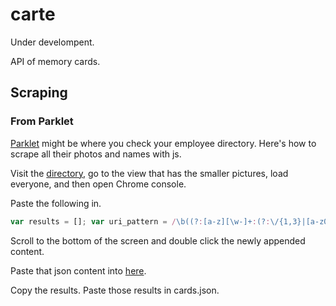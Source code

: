 # carte

Under develompent.

API of memory cards.

## Scraping

### From Parklet

[Parklet](http://parklet.co) might be where you check your employee directory. Here's how to scrape all their photos and names with js.

Visit the [directory](https://app.parklet.co/directory), go to the view that has the smaller pictures, load everyone, and then open Chrome console.

Paste the following in.

```javascript
var results = []; var uri_pattern = /\b((?:[a-z][\w-]+:(?:\/{1,3}|[a-z0-9%])|www\d{0,3}[.]|[a-z0-9.\-]+[.][a-z]{2,4}\/)(?:[^\s()<>]+|\(([^\s()<>]+|(\([^\s()<>]+\)))*\))+(?:\(([^\s()<>]+|(\([^\s()<>]+\)))*\)|[^\s`!()\[\]{};:'".,<>?«»“”‘’]))/ig; $item = $(".value-items .value-item"); $item.each(function() { var style = $( this ).find(".employee").attr("style"); var matches = style.match(uri_pattern); var name = $(this).find("span[name='name']").text(); if (matches) { results.push({front: matches[0], back: name, tags: ["sendgrid"] });} }); var str = JSON.stringify(results, undefined, 2); console.log(str); $("body").append(str);
```

Scroll to the bottom of the screen and double click the newly appended content. 

Paste that json content into [here](http://jsonformat.com/).

Copy the results. Paste those results in cards.json.
